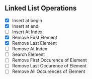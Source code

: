 ## Linked List Operations 


- [x] Insert at begin
- [x] Insert at end
- [ ] Insert At Index
- [x] Remove First Element
- [x] Remove Last Element
- [ ] Remove At Index
- [ ] Search Element
- [ ] Remove First Occurence of Element
- [ ] Remove Last Occurence of Element
- [ ] Remove All Occurences of Element
